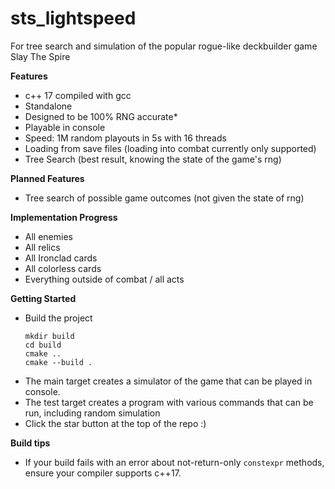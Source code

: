 # sts_lightspeed

For tree search and simulation of the popular rogue-like deckbuilder game Slay The Spire

**Features**
* c++ 17 compiled with gcc
* Standalone
* Designed to be 100% RNG accurate*
* Playable in console
* Speed: 1M random playouts in 5s with 16 threads
* Loading from save files (loading into combat currently only supported)
* Tree Search (best result, knowing the state of the game's rng)

**Planned Features**
* Tree search of possible game outcomes (not given the state of rng)

**Implementation Progress**
* All enemies
* All relics
* All Ironclad cards
* All colorless cards
* Everything outside of combat / all acts

**Getting Started**
* Build the project
    ```
    mkdir build
    cd build
    cmake ..
    cmake --build .
    ```
* The main target creates a simulator of the game that can be played in console.
* The test target creates a program with various commands that can be run, including random simulation
* Click the star button at the top of the repo :)

**Build tips**
* If your build fails with an error about not-return-only `constexpr` methods, ensure your compiler supports c++17.